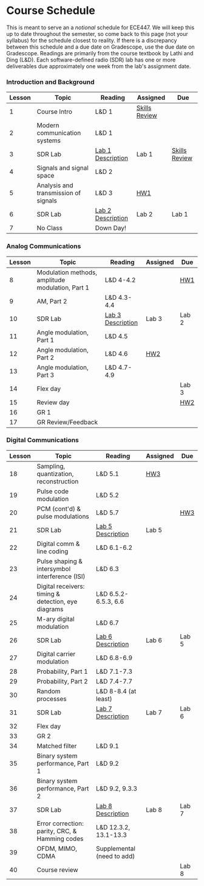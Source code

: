 # Course Schedule

This is meant to serve an a _notional_ schedule for ECE447. We will keep this up to date throughout the semester, so come back to this page (not your syllabus) for the schedule closest to reality. If there is a discrepancy between this schedule and a due date on Gradescope, use the due date on Gradescope. Readings are primarily from the course textbook by Lathi and Ding (L&D). Each software-defined radio (SDR) lab has one or more deliverables due approximately one week from the lab's assignment date. 

 ### Introduction and Background  
| Lesson | Topic | Reading | Assigned | Due |
|----------|----------|----------|----------|----------|
| 1 | Course Intro | L&D 1 | [Skills Review](HW/SkillsReview.md) |  |
| 2 | Modern communication systems | L&D 1 |  |  |
| 3 | SDR Lab | [Lab 1 Description](labs/Lab1) |  Lab 1  | [Skills Review](HW/SkillsReview.md) |
| 4 | Signals and signal space | L&D 2 |    |  |
| 5 | Analysis and transmission of signals | L&D 3 |  [HW1](HW/HW1)  |  |
| 6 | SDR Lab | [Lab 2 Description](labs/Lab2) |  Lab 2  | Lab 1 |
| 7 | No Class | Down Day! |  |  |

### Analog Communications
| Lesson | Topic | Reading | Assigned | Due |
|----------|----------|----------|----------|----------|
| 8 | Modulation methods, amplitude modulation, Part 1 | L&D 4-4.2 |  | [HW1](HW/HW1) |
| 9 | AM, Part 2 | L&D 4.3-4.4 |  |  |
| 10 | SDR Lab | [Lab 3 Description](labs/Lab3) |  Lab 3  | Lab 2 |
| 11 | Angle modulation, Part 1 | L&D 4.5 |  |  |
| 12 | Angle modulation, Part 2 | L&D 4.6 |  [HW2](HW/HW2)  |  |
| 13 | Angle modulation, Part 3 | L&D 4.7-4.9 |  |  |
| 14 | Flex day |  |  | Lab 3   |
| 15 | Review day |  |  | [HW2](HW/HW2) |
| 16 | GR 1 |  |  |  |
| 17 | GR Review/Feedback |  |    |  |

### Digital Communications
| Lesson | Topic | Reading | Assigned | Due |
|----------|----------|----------|----------|----------|
| 18 | Sampling, quantization, reconstruction | L&D 5.1 | [HW3](HW/HW3) |  |
| 19 | Pulse code modulation | L&D 5.2 |  |  |
| 20 | PCM (cont'd) & pulse modulations | L&D 5.7 |  | [HW3](HW/HW3) |
| 21 | SDR Lab | [Lab 5 Description](labs/Lab5) |  Lab 5  |  |
| 22 | Digital comm & line coding | L&D 6.1-6.2 |  |  |
| 23 | Pulse shaping & intersymbol interference (ISI) | L&D 6.3 |  |  |
| 24 | Digital receivers: timing & detection, eye diagrams | L&D 6.5.2-6.5.3, 6.6 | | |
| 25 | M-ary digital modulation | L&D 6.7 |  |  |
| 26 | SDR Lab | [Lab 6 Description](labs/Lab6) |  Lab 6  | Lab 5 |
| 27 | Digital carrier modulation | L&D 6.8-6.9 |  |  |
| 28 | Probability, Part 1 | L&D 7.1-7.3 |  |  |
| 29 | Probability, Part 2 | L&D 7.4-7.7 |  |  |
| 30 | Random processes | L&D 8-8.4 (at least) |  |  |
| 31 | SDR Lab | [Lab 7 Description](labs/Lab7) |  Lab 7  | Lab 6 |
| 32 | Flex day |  |  |  |
| 33 | GR 2 |  |  |  |
| 34 | Matched filter | L&D 9.1 |  |  |
| 35 | Binary system performance, Part 1 | L&D 9.2 |  |  |
| 36 | Binary system performance, Part 2 | L&D 9.2, 9.3.3 |  |  |  |
| 37 | SDR Lab | [Lab 8 Description](labs/Lab8) |  Lab 8  | Lab 7 |
| 38 | Error correction: parity, CRC, & Hamming codes | L&D 12.3.2, 13.1-13.3 |  |  |
| 39 | OFDM, MIMO, CDMA | Supplemental (need to add) |  |  |
| 40 | Course review |  |  | Lab 8 |
